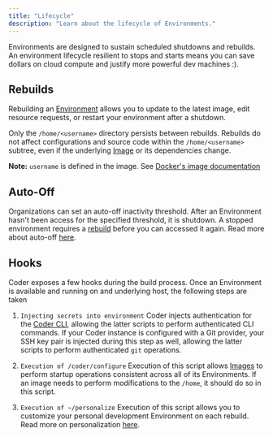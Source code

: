 ```yaml
---
title: "Lifecycle"
description: "Learn about the lifecycle of Environments."
---
```


Environments are designed to sustain scheduled shutdowns and rebuilds. An
environment lifecycle resilient to stops and starts means you can save dollars
on cloud compute and justify more powerful dev machines :).

## Rebuilds

Rebuilding an [Environment](index.md) allows you to update to the latest image,
edit resource requests, or restart your environment after a shutdown.

Only the `/home/<username>` directory persists between rebuilds. Rebuilds
do not affect configurations and source code within the `/home/<username>`
subtree, even if the underlying [Image](../images/index.md) or its dependencies
change.

   **Note:** `username` is defined in the image. See [Docker's image documentation](https://docs.docker.com/engine/reference/builder/#user)

## Auto-Off

Organizations can set an auto-off inactivity threshold. After an Environment
hasn't been access for the specified threshold, it is shutdown. A stopped
environment requires a [rebuild](#Rebuilds) before you can accessed it again.
Read more about auto-off [here](../admin/environment-management/shutdown.md).

## Hooks

Coder exposes a few hooks during the build process. Once an Environment
is available and running on and underlying host, the following steps are taken

1. `Injecting secrets into environment`
   Coder injects authentication for the
   [Coder CLI](https://github.com/cdr/coder-cli), allowing
   the latter scripts to perform authenticated CLI commands.
   If your Coder instance is configured with a Git provider, your SSH key pair is
   injected during this step as well, allowing the latter scripts to perform
   authenticated `git` operations.

1. `Execution of /coder/configure`
   Execution of this script allows [Images](../images/index.md) to perform startup
   operations consistent across all of its Environments. If an image needs to
   perform modifications to the `/home`, it should do so in this script.

1. `Execution of ~/personalize`
   Execution of this script allows you to customize your personal development Environment
   on each rebuild. Read more on personalization [here](./personalization.md).
